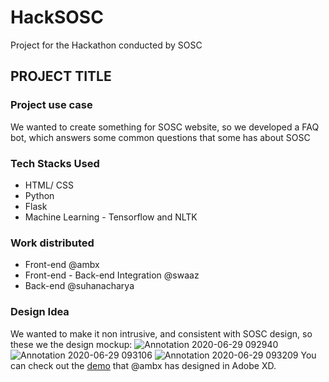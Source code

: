 # HackSOSC

Project for the Hackathon conducted by SOSC

## PROJECT TITLE

### Project use case

We wanted to create something for SOSC website, so we developed a FAQ bot, which answers some common questions that some has about SOSC

### Tech Stacks Used

- HTML/ CSS
- Python
- Flask
- Machine Learning - Tensorflow and NLTK

### Work distributed

- Front-end @ambx
- Front-end - Back-end Integration @swaaz
- Back-end @suhanacharya

### Design Idea

We wanted to make it non intrusive, and consistent with SOSC design, so these we the design mockup:
![Annotation 2020-06-29 092940](https://user-images.githubusercontent.com/44167922/85971572-1f315000-b9eb-11ea-9432-c00970efc79d.png)
![Annotation 2020-06-29 093106](https://user-images.githubusercontent.com/44167922/85971617-48ea7700-b9eb-11ea-9337-30f35d7a51a7.png)
![Annotation 2020-06-29 093209](https://user-images.githubusercontent.com/44167922/85971684-73d4cb00-b9eb-11ea-9156-bf74f78ca929.png)
You can check out the [demo](https://xd.adobe.com/view/44474a82-4975-4af3-a5d2-b5be10ec66c6-1114/screen/b7dd93b8-5c4c-4d7d-a829-97a89a4024fd/Web-1920-4) that @ambx has designed in Adobe XD.
